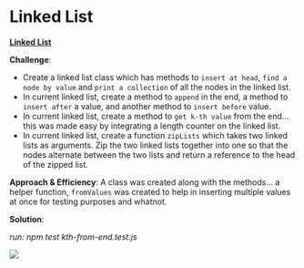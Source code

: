 # Linked List

[**Linked List**](./linked-list.js)

**Challenge**:
- Create a linked list class which has methods to `insert at head`, `find a node by value` and `print a collection` of all the nodes in the linked list.
- In current linked list, create a method to `append` in the end, a method to `insert after` a value, and another method to `insert before` value.
- In current linked list, create a method to `get k-th value` from the end... this was made easy by integrating a length counter on the linked list.
- In current linked list, create a function `zipLists` which takes two linked lists as arguments. Zip the two linked lists together into one so that the nodes alternate between the two lists and return a reference to the head of the zipped list.

**Approach & Efficiency**: A class was created along with the methods... a helper function, `fromValues` was created to help in inserting multiple values at once for testing purposes and whatnot.

**Solution**:

*run: npm test kth-from-end.test.js*


![](https://i.ibb.co/sgJ3cV4/5555.png)